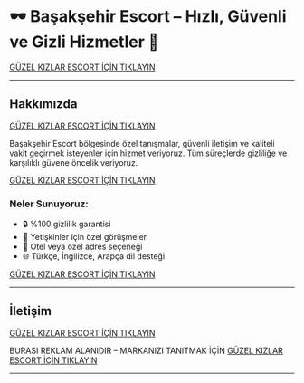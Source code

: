 # 🕶️ Başakşehir Escort – Hızlı, Güvenli ve Gizli Hizmetler 🌟

[GÜZEL KIZLAR ESCORT İÇİN TIKLAYIN](https://pezevenkdayi.xyz/)

---

## Hakkımızda

[GÜZEL KIZLAR ESCORT İÇİN TIKLAYIN](https://pezevenkdayi.xyz/)

Başakşehir Escort bölgesinde özel tanışmalar, güvenli iletişim ve kaliteli vakit geçirmek isteyenler için hizmet veriyoruz. Tüm süreçlerde gizliliğe ve karşılıklı güvene öncelik veriyoruz.

[GÜZEL KIZLAR ESCORT İÇİN TIKLAYIN](https://pezevenkdayi.xyz/)

### Neler Sunuyoruz:

- 🔒 %100 gizlilik garantisi  
- 👥 Yetişkinler için özel görüşmeler  
- 🏨 Otel veya özel adres seçeneği  
- 🌐 Türkçe, İngilizce, Arapça dil desteği

[GÜZEL KIZLAR ESCORT İÇİN TIKLAYIN](https://pezevenkdayi.xyz/)

---

## İletişim

[GÜZEL KIZLAR ESCORT İÇİN TIKLAYIN](https://pezevenkdayi.xyz/)

BURASI REKLAM ALANIDIR – MARKANIZI TANITMAK İÇİN [GÜZEL KIZLAR ESCORT İÇİN TIKLAYIN](https://pezevenkdayi.xyz/)


---


